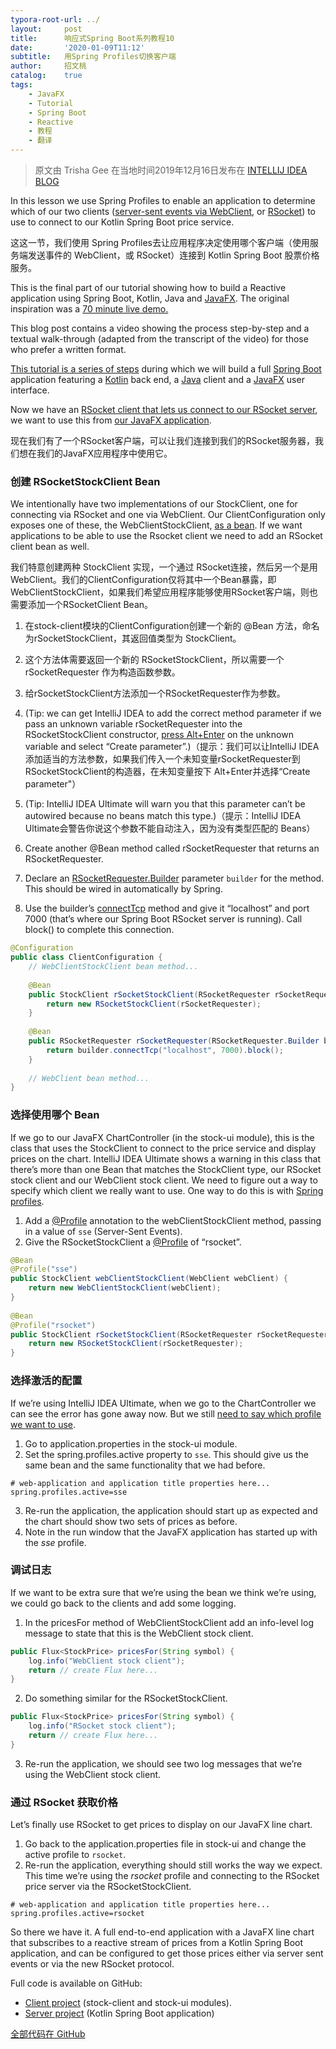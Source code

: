 ```yaml
---
typora-root-url: ../
layout:     post
title:      响应式Spring Boot系列教程10
date:       '2020-01-09T11:12'
subtitle:   用Spring Profiles切换客户端
author:     招文桃
catalog:    true
tags:
    - JavaFX
    - Tutorial
    - Spring Boot
    - Reactive
    - 教程
    - 翻译
---
```


> 原文由 Trisha Gee 在当地时间2019年12月16日发布在 [INTELLIJ IDEA BLOG](https://blog.jetbrains.com/idea/2019/12/tutorial-reactive-spring-boot-kotlin-rsocket-server/)



In this lesson we use Spring Profiles to enable an application to determine which of our two clients ([server-sent events via WebClient](https://www.baeldung.com/spring-server-sent-events), or [RSocket](http://rsocket.io/)) to use to connect to our Kotlin Spring Boot price service.

这这一节，我们使用 Spring Profiles去让应用程序决定使用哪个客户端（使用服务端发送事件的 WebClient，或 RSocket）连接到 Kotlin Spring Boot 股票价格服务。

This is the final part of our tutorial showing how to build a Reactive application using Spring Boot, Kotlin, Java and [JavaFX](https://openjfx.io/). The original inspiration was a [70 minute live demo.](https://blog.jetbrains.com/idea/2019/10/fully-reactive-spring-kotlin-and-javafx-playing-together/)



This blog post contains a video showing the process step-by-step and a textual walk-through (adapted from the transcript of the video) for those who prefer a written format.

<!--more-->

[This tutorial is a series of steps](https://blog.jetbrains.com/idea/tag/tutorial-reactive-spring/) during which we will build a full [Spring Boot](https://spring.io/projects/spring-boot) application featuring a [Kotlin](https://kotlinlang.org/) back end, a [Java](https://jdk.java.net/13/) client and a [JavaFX](https://openjfx.io/) user interface.

Now we have an [RSocket client that lets us connect to our RSocket server](https://blog.jetbrains.com/idea/2019/12/tutorial-reactive-spring-boot-java-rsocket-client/), we want to use this from [our JavaFX application](https://blog.jetbrains.com/idea/2019/11/tutorial-reactive-spring-boot-displaying-reactive-data/).

现在我们有了一个RSocket客户端，可以让我们连接到我们的RSocket服务器，我们想在我们的JavaFX应用程序中使用它。

### 创建 RSocketStockClient Bean

We intentionally have two implementations of our StockClient, one for connecting via RSocket and one via WebClient. Our ClientConfiguration only exposes one of these, the WebClientStockClient, [as a bean](https://docs.spring.io/spring/docs/current/spring-framework-reference/core.html#beans-definition). If we want applications to be able to use the Rsocket client we need to add an RSocket client bean as well.

我们特意创建两种 StockClient 实现，一个通过 RSocket连接，然后另一个是用 WebClient。我们的ClientConfiguration仅将其中一个Bean暴露，即WebClientStockClient，如果我们希望应用程序能够使用RSocket客户端，则也需要添加一个RSocketClient Bean。

1. 在stock-client模块的ClientConfiguration创建一个新的 @Bean 方法，命名为rSocketStockClient，其返回值类型为 StockClient。



1. 这个方法体需要返回一个新的 RSocketStockClient，所以需要一个 rSocketRequester 作为构造函数参数。



1. 给rSocketStockClient方法添加一个RSocketRequester作为参数。
2. (Tip: we can get IntelliJ IDEA to add the correct method parameter if we pass an unknown variable rSocketRequester into the RSocketStockClient constructor, [press Alt+Enter](https://www.jetbrains.com/help/idea/migrating-from-eclipse-to-intellij-idea.html#273a3d24) on the unknown variable and select “Create parameter”.)（提示：我们可以让IntelliJ IDEA添加适当的方法参数，如果我们传入一个未知变量rSocketRequester到RSocketStockClient的构造器，在未知变量按下 Alt+Enter并选择“Create parameter"）
3. (Tip: IntelliJ IDEA Ultimate will warn you that this parameter can’t be autowired because no beans match this type.)（提示：IntelliJ IDEA Ultimate会警告你说这个参数不能自动注入，因为没有类型匹配的 Beans）
4. Create another @Bean method called rSocketRequester that returns an RSocketRequester.
5. Declare an [RSocketRequester.Builder](https://docs.spring.io/spring-framework/docs/current/javadoc-api/org/springframework/messaging/rsocket/RSocketRequester.Builder.html) parameter `builder` for the method. This should be wired in automatically by Spring.
6. Use the builder’s [connectTcp](https://docs.spring.io/spring-framework/docs/current/javadoc-api/org/springframework/messaging/rsocket/RSocketRequester.Builder.html#connectTcp-java.lang.String-int-) method and give it “localhost” and port 7000 (that’s where our Spring Boot RSocket server is running). Call block() to complete this connection.

```java
@Configuration
public class ClientConfiguration {
    // WebClientStockClient bean method...
 
    @Bean
    public StockClient rSocketStockClient(RSocketRequester rSocketRequester) {
        return new RSocketStockClient(rSocketRequester);
    }
 
    @Bean
    public RSocketRequester rSocketRequester(RSocketRequester.Builder builder) {
        return builder.connectTcp("localhost", 7000).block();
    }
 
    // WebClient bean method...
}
```



### 选择使用哪个 Bean

If we go to our JavaFX ChartController (in the stock-ui module), this is the class that uses the StockClient to connect to the price service and display prices on the chart. IntelliJ IDEA Ultimate shows a warning in this class that there’s more than one Bean that matches the StockClient type, our RSocket stock client and our WebClient stock client. We need to figure out a way to specify which client we really want to use. One way to do this is with [Spring profiles](https://docs.spring.io/spring/docs/current/spring-framework-reference/core.html#beans-definition-profiles-java).

1. Add a [@Profile](https://docs.spring.io/spring-framework/docs/current/javadoc-api/org/springframework/context/annotation/Profile.html) annotation to the webClientStockClient method, passing in a value of `sse` (Server-Sent Events).
2. Give the RSocketStockClient a [@Profile](https://docs.spring.io/spring-framework/docs/current/javadoc-api/org/springframework/context/annotation/Profile.html) of “rsocket”.

```java
@Bean
@Profile("sse")
public StockClient webClientStockClient(WebClient webClient) {
    return new WebClientStockClient(webClient);
}
 
@Bean
@Profile("rsocket")
public StockClient rSocketStockClient(RSocketRequester rSocketRequester) {
    return new RSocketStockClient(rSocketRequester);
}
```



### 选择激活的配置

If we’re using IntelliJ IDEA Ultimate, when we go to the ChartController we can see the error has gone away now. But we still [need to say which profile we want to use](https://docs.spring.io/spring/docs/current/spring-framework-reference/core.html#beans-definition-profiles-enable).

1. Go to application.properties in the stock-ui module.
2. Set the spring.profiles.active property to `sse`. This should give us the same bean and the same functionality that we had before.

```properties
# web-application and application title properties here...
spring.profiles.active=sse
```

3. Re-run the application, the application should start up as expected and the chart should show two sets of prices as before.
4. Note in the run window that the JavaFX application has started up with the *sse* profile.



### 调试日志

If we want to be extra sure that we’re using the bean we think we’re using, we could go back to the clients and add some logging.

1. In the pricesFor method of WebClientStockClient add an info-level log message to state that this is the WebClient stock client.

```java
public Flux<StockPrice> pricesFor(String symbol) {
    log.info("WebClient stock client");
    return // create Flux here...
}
```

2. Do something similar for the RSocketStockClient.

```java
public Flux<StockPrice> pricesFor(String symbol) {
    log.info("RSocket stock client");
    return // create Flux here...
}
```

3. Re-run the application, we should see two log messages that we’re using the WebClient stock client.

### 通过 RSocket 获取价格

Let’s finally use RSocket to get prices to display on our JavaFX line chart.

1. Go back to the application.properties file in stock-ui and change the active profile to `rsocket`.
2. Re-run the application, everything should still works the way we expect. This time we’re using the *rsocket* profile and connecting to the RSocket price server via the RSocketStockClient.

```properties
# web-application and application title properties here...
spring.profiles.active=rsocket
```

So there we have it. A full end-to-end application with a JavaFX line chart that subscribes to a reactive stream of prices from a Kotlin Spring Boot application, and can be configured to get those prices either via server sent events or via the new RSocket protocol.

Full code is available on GitHub:

- [Client project](https://github.com/trishagee/jb-stock-client) (stock-client and stock-ui modules).
- [Server project](https://github.com/trishagee/jb-stock-service) (Kotlin Spring Boot application)

[全部代码在 GitHub](https://github.com/zwt-io/rsb/)
























